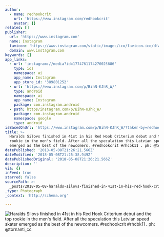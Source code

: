 ```yaml
---
author:
  - name: redhookcrit
    url: 'https://www.instagram.com/redhookcrit'
    avatar: {}
related: []
publisher:
  url: 'https://www.instagram.com'
  name: Instagram
  favicon: 'https://www.instagram.com/static/images/ico/favicon.ico/dfa85bb1fd63.ico'
  domain: www.instagram.com
keywords: []
app_links:
  - url: 'instagram://media?id=1774761174270025686'
    type: ios
    namespace: ai
    app_name: Instagram
    app_store_id: '389801252'
  - url: 'https://www.instagram.com/p/BihN-KJhR_W/'
    type: android
    namespace: ai
    app_name: Instagram
    package: com.instagram.android
  - path: https/instagram.com/p/BihN-KJhR_W/
    package: com.instagram.android
    namespace: google
    type: android
isBasedOnUrl: 'https://www.instagram.com/p/BihN-KJhR_W/?taken-by=redhookcrit'
title: >-
  Haralds Silovs finished in 41st in his Red Hook Criterium debut and the top
  rookie in the men's field. After all the speculation this Latvian speed skater
  emerged as the best of the newcomers. #redhookcrit #rhcbk11 . ph: @tornanti_cc
datePublished: '2018-05-08T21:26:21.566Z'
dateModified: '2018-05-08T21:25:38.949Z'
datePublishedOriginal: '2018-05-08T21:26:21.566Z'
description: ''
via: {}
inFeed: true
starred: false
sourcePath: >-
  _posts/2018-05-08-haralds-silovs-finished-in-41st-in-his-red-hook-criterium-de.md
_type: Photograph
_context: 'http://schema.org'

---
```

![Haralds Silovs finished in 41st in his Red Hook Criterium debut and the top rookie in the men's field. After all the speculation this Latvian speed skater emerged as the best of the newcomers. #redhookcrit #rhcbk11 . ph: @tornanti_cc](https://scontent-iad3-1.cdninstagram.com/vp/6f46df23f6a69a1a34375b5efaf3c2f6/5B7D89DF/t51.2885-15/e35/31709242_443462869427988_4164340822084419584_n.jpg)